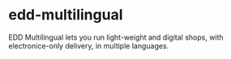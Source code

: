 # edd-multilingual
EDD Multilingual lets you run light-weight and digital shops, with electronice-only delivery, in multiple languages.
